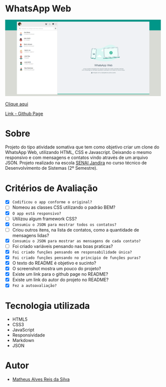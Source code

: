 # WhatsApp Web

![](./img/screenshot_readme.jpg)

[Clique aqui](https://github.com/MatheusAlves099/whatsApp-senai-1-2023/tree/matheusReis/ds2t/matheus_alves_reis_da_silva)

[Link - Github Page](https://matheusalves099.github.io/WhatsAppWeb/)

# Sobre

Projeto do tipo atividade somativa que tem como objetivo criar um clone do WhatsApp Web, utilizando HTML, CSS e Javascript. Deixando o mesmo responsivo e com mensagens e contatos vindo através de um arquivo JSON. Projeto realizado na escola [SENAI Jandira](https://jandira.sp.senai.br/) no curso técnico de Desenvolvimento de Sistemas (2º Semestre).

# Critérios de Avaliação

- [X] `Codificou o app conforme o original?`
- [ ] Nomeou as classes CSS utilizando o padrão BEM?
- [X] `O app está responsivo?`
- [ ] Utilizou algum framework CSS?
- [X] `Consumiu o JSON para mostrar todos os contatos?`
- [ ] Criou outros itens, na lista de contatos, como a quantidade de mensagens lidas?
- [X] `Consumiu o JSON para mostrar as mensagens de cada contato?`
- [ ] Foi criado variáveis pensando nas boas praticas?
- [X] `Foi criado funções pensando em responsabilidade única?`
- [X] `Foi criado funções pensando no principio de funções puras?`
- [X] O texto do README é objetivo e sucinto?
- [X] O screenshot mostra um pouco do projeto?
- [X] Existe um link para o github page no README?
- [X] Existe um link do autor do projeto no README?
- [X] `Fez a autoavaliação?`

# Tecnologia utilizada 

- HTML5
- CSS3
- JavaScript
- Responsividade
- Markdown  
- JSON


# Autor 

- [Matheus Alves Reis da Silva](https://github.com/MatheusAlves099)
